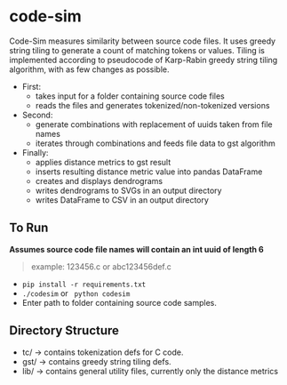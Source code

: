 # code-sim


Code-Sim measures similarity between source code files. It uses greedy string
tiling to generate a count of matching tokens or values.
Tiling is implemented according to pseudocode of Karp-Rabin greedy string tiling algorithm, with as few changes as possible.

* First:
    * takes input for a folder containing source code files
    * reads the files and generates tokenized/non-tokenized versions
* Second:
    * generate combinations with replacement of uuids taken from file names
    * iterates through combinations and feeds file data to gst algorithm
* Finally:
    * applies distance metrics to gst result
    * inserts resulting distance metric value into pandas DataFrame
    * creates and displays dendrograms
    * writes dendrograms to SVGs in an output directory
    * writes DataFrame to CSV in an output directory


## To Run

**Assumes source code file names will contain an int uuid of length 6**
> example: 123456.c or abc123456def.c

- ``` pip install -r requirements.txt ```
- ``` ./codesim ``` or ``` python codesim```
- Enter path to folder containing source code samples.



## Directory Structure

* tc/ -> contains tokenization defs for C code.
* gst/ -> contains greedy string tiling defs.
* lib/ -> contains general utility files, currently only the distance metrics

